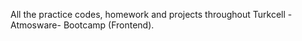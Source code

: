 All the practice codes, homework and projects throughout 
Turkcell -Atmosware- Bootcamp (Frontend).

